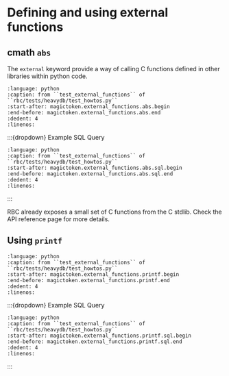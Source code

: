 
# Defining and using external functions

## cmath `abs`

The `external` keyword provide a way of calling C functions defined in other
libraries within python code.

```{literalinclude} ../../rbc/tests/heavydb/test_howtos.py
:language: python
:caption: from ``test_external_functions`` of ``rbc/tests/heavydb/test_howtos.py``
:start-after: magictoken.external_functions.abs.begin
:end-before: magictoken.external_functions.abs.end
:dedent: 4
:linenos:
```

:::{dropdown} Example SQL Query
```{literalinclude} ../../rbc/tests/heavydb/test_howtos.py
:language: python
:caption: from ``test_external_functions`` of ``rbc/tests/heavydb/test_howtos.py``
:start-after: magictoken.external_functions.abs.sql.begin
:end-before: magictoken.external_functions.abs.sql.end
:dedent: 4
:linenos:
```
:::

RBC already exposes a small set of C functions from the C stdlib. Check the API
reference page for more details.

## Using `printf`

```{literalinclude} ../../rbc/tests/heavydb/test_howtos.py
:language: python
:caption: from ``test_external_functions`` of ``rbc/tests/heavydb/test_howtos.py``
:start-after: magictoken.external_functions.printf.begin
:end-before: magictoken.external_functions.printf.end
:dedent: 4
:linenos:
```

:::{dropdown} Example SQL Query
```{literalinclude} ../../rbc/tests/heavydb/test_howtos.py
:language: python
:caption: from ``test_external_functions`` of ``rbc/tests/heavydb/test_howtos.py``
:start-after: magictoken.external_functions.printf.sql.begin
:end-before: magictoken.external_functions.printf.sql.end
:dedent: 4
:linenos:
```
:::